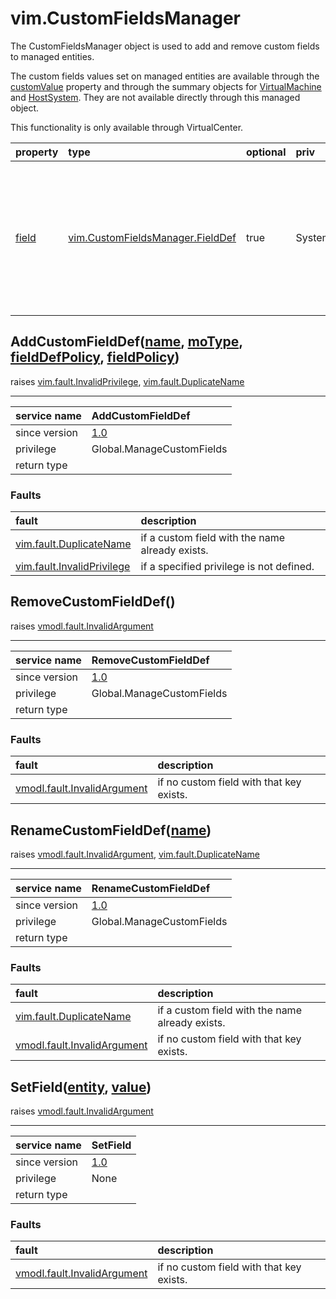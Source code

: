 vim.CustomFieldsManager
=======================


The CustomFieldsManager object is used to add and remove custom fields   to managed entities.   <p>   The custom fields values set on managed entities are available through the   <a href="vim.ManagedEntity.md#customValue">customValue</a> property and through the summary objects   for <a href="vim.VirtualMachine.md">VirtualMachine</a> and <a href="vim.HostSystem.md">HostSystem</a>. They are not available   directly through this managed object.   <p>   This functionality is only available through VirtualCenter.

| property | type | optional | priv | desc |
|:---------|:-----|:---------|:-----|:-----|
| <a href='field'>field</a> | [vim.CustomFieldsManager.FieldDef](vim.CustomFieldsManager.FieldDef.md "vim.CustomFieldsManager.FieldDef") | true | System.View | List of custom fields defined on this server. The fields are   sorted by name. |


AddCustomFieldDef([name](#string "string"), [moType](#string "string"), [fieldDefPolicy](vim.PrivilegePolicyDef.md "vim.PrivilegePolicyDef"), [fieldPolicy](vim.PrivilegePolicyDef.md "vim.PrivilegePolicyDef"))
----------------------------------------------------------------------------------------------------------------------------------------------------------------------------------------------------------------
 raises [vim.fault.InvalidPrivilege](vim.fault.InvalidPrivilege.md "vim.fault.InvalidPrivilege"), [vim.fault.DuplicateName](vim.fault.DuplicateName.md "vim.fault.DuplicateName")

---
| service name | AddCustomFieldDef |
|:--|:--|
| since version | [1.0](vim.version.md#None) |
| privilege    | Global.ManageCustomFields |
| return type |  |
### Faults
| fault | description |
|:------|:------------|
| [vim.fault.DuplicateName](vim.fault.DuplicateName.md "vim.fault.DuplicateName") | if a custom field with the name already exists. |
| [vim.fault.InvalidPrivilege](vim.fault.InvalidPrivilege.md "vim.fault.InvalidPrivilege") | if a specified privilege is not defined. |




RemoveCustomFieldDef()
----------------------
 raises [vmodl.fault.InvalidArgument](vmodl.fault.InvalidArgument.md "vmodl.fault.InvalidArgument")

---
| service name | RemoveCustomFieldDef |
|:--|:--|
| since version | [1.0](vim.version.md#None) |
| privilege    | Global.ManageCustomFields |
| return type |  |
### Faults
| fault | description |
|:------|:------------|
| [vmodl.fault.InvalidArgument](vmodl.fault.InvalidArgument.md "vmodl.fault.InvalidArgument") | if no custom field with that key exists. |




RenameCustomFieldDef([name](#string "string"))
----------------------------------------------
 raises [vmodl.fault.InvalidArgument](vmodl.fault.InvalidArgument.md "vmodl.fault.InvalidArgument"), [vim.fault.DuplicateName](vim.fault.DuplicateName.md "vim.fault.DuplicateName")

---
| service name | RenameCustomFieldDef |
|:--|:--|
| since version | [1.0](vim.version.md#None) |
| privilege    | Global.ManageCustomFields |
| return type |  |
### Faults
| fault | description |
|:------|:------------|
| [vim.fault.DuplicateName](vim.fault.DuplicateName.md "vim.fault.DuplicateName") | if a custom field with the name already exists. |
| [vmodl.fault.InvalidArgument](vmodl.fault.InvalidArgument.md "vmodl.fault.InvalidArgument") | if no custom field with that key exists. |




SetField([entity](vim.ManagedEntity.md "vim.ManagedEntity"), [value](#string "string"))
---------------------------------------------------------------------------------------
 raises [vmodl.fault.InvalidArgument](vmodl.fault.InvalidArgument.md "vmodl.fault.InvalidArgument")

---
| service name | SetField |
|:--|:--|
| since version | [1.0](vim.version.md#None) |
| privilege    | None |
| return type |  |
### Faults
| fault | description |
|:------|:------------|
| [vmodl.fault.InvalidArgument](vmodl.fault.InvalidArgument.md "vmodl.fault.InvalidArgument") | if no custom field with that key exists. |




